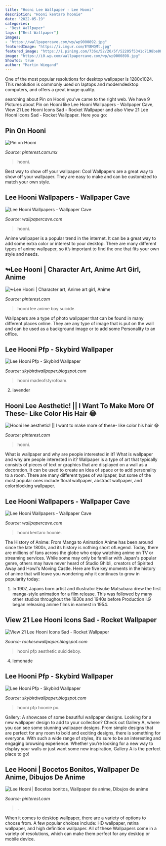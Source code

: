 ```yaml
---
title: "Hooni Lee Wallpaper - Lee Hooni"
description: "Hooni kentaro hoonie"
date: "2022-05-19"
categories:
- "Best Wallpaper"
tags: ["Best Wallpaper"]
images:
- "https://wallpapercave.com/wp/wp9000892.jpg"
featuredImage: "https://i.imgur.com/EY8MQMt.jpg"
featured_image: "https://i.pinimg.com/736x/52/20/5f/52205f5341c7198be088e7a78debbf3b.jpg"
image: "https://i0.wp.com/wallpapercave.com/wp/wp9000898.jpg"
ShowToc: true
author: "Martin Wiegand"
---
```



One of the most popular resolutions for desktop wallpaper is 1280x1024. This resolution is commonly used on laptops and moderndesktop computers, and offers a great image quality.

	

		
searching about Pin on Hooni you've came to the right web. We have 9 Pictures about Pin on Hooni like Lee Hooni Wallpapers - Wallpaper Cave, View 21 Lee Hooni Icons Sad - Rocket Wallpaper and also View 21 Lee Hooni Icons Sad - Rocket Wallpaper. Here you go:
		
    
## Pin On Hooni

<img loading=lazy src="https://i.pinimg.com/736x/52/20/5f/52205f5341c7198be088e7a78debbf3b.jpg" onerror="this.onerror=null;this.src='https://tse3.mm.bing.net/th?id=OIP.jVboD7EnxsKh8nhVWyMSPAHaII&amp;pid=15.1';" alt="Pin on Hooni">

_Source: pinterest.com.mx_

>hooni. 

	

Best way to show off your wallpaper:
Cool Wallpapers are a great way to show off your wallpaper. They are easy to make and can be customized to match your own style.

    
## Lee Hooni Wallpapers - Wallpaper Cave

<img loading=lazy src="https://wallpapercave.com/wp/wp9000675.jpg" onerror="this.onerror=null;this.src='https://tse3.mm.bing.net/th?id=OIP.uFKNuJIc2peaYvVzSQ7y9gHaNK&amp;pid=15.1';" alt="Lee Hooni Wallpapers - Wallpaper Cave">

_Source: wallpapercave.com_

>hooni. 

	

Anime wallpaper is a popular trend in the internet. It can be a great way to add some extra color or interest to your desktop. There are many different types of anime wallpaper, so it’s important to find the one that fits your own style and needs.

    
## ↬Lee Hooni | Character Art, Anime Art Girl, Anime

<img loading=lazy src="https://i.pinimg.com/236x/95/23/13/952313c8f1e1468751c44164f1978f76.jpg?nii=t" onerror="this.onerror=null;this.src='https://tse2.mm.bing.net/th?id=OIP.YZGRzxjcLcZy7Am9xDDcLwAAAA&amp;pid=15.1';" alt="↬Lee Hooni | Character art, Anime art girl, Anime">

_Source: pinterest.com_

>hooni lee anime boy suicide. 

	



Wallpapers are a type of photo wallpaper that can be found in many different places online. They are any type of image that is put on the wall and can be used as a background image or to add some Personality to an office.

    
## Lee Hooni Pfp - Skybird Wallpaper

<img loading=lazy src="https://i.imgur.com/EY8MQMt.jpg" onerror="this.onerror=null;this.src='https://tse2.mm.bing.net/th?id=OIP.1r2-TzgGUAn-UXec8eWxwQHaJN&amp;pid=15.1';" alt="Lee Hooni Pfp - Skybird Wallpaper">

_Source: skybirdwallpaper.blogspot.com_

>hooni madeofstyrofoam. 

	

2. lavender 

    
## Hooni Lee Aesthetic! || I Want To Make More Of These- Like Color His Hair 😂

<img loading=lazy src="https://i.pinimg.com/originals/22/fb/31/22fb31983e3d3decc207f9bc252fa834.jpg" onerror="this.onerror=null;this.src='https://tse1.mm.bing.net/th?id=OIP.yt_BNmWwZQfh95B7SbTtWQHaHY&amp;pid=15.1';" alt="Hooni lee aesthetic! || I want to make more of these- like color his hair 😂">

_Source: pinterest.com_

>hooni. 

	

What is wallpaper and why are people interested in it?
What is wallpaper and why are people interested in it?
Wallpaper is a type of art that typically consists of pieces of text or graphics that are displayed on a wall as a decoration. It can be used to create an idea of space or to add personality to a room. There are many different types of wallpaper, but some of the most popular ones include floral wallpaper, abstract wallpaper, and colorblocking wallpaper.

    
## Lee Hooni Wallpapers - Wallpaper Cave

<img loading=lazy src="https://wallpapercave.com/wp/wp9000892.jpg" onerror="this.onerror=null;this.src='https://tse2.mm.bing.net/th?id=OIP.tGmHZWwmic2L8lN_OiKcVAHaHa&amp;pid=15.1';" alt="Lee Hooni Wallpapers - Wallpaper Cave">

_Source: wallpapercave.com_

>hooni kentaro hoonie. 

	

The History of Anime: From Manga to Animation
Anime has been around since the late 1800s, and its history is nothing short ofLegend. Today, there are millions of fans across the globe who enjoy watching anime on TV or streaming services. While some may only be familiar with Japan's popular genre, others may have never heard of Studio Ghibli, creators of Spirited Away and Howl's Moving Castle. Here are five key moments in the history of anime that will leave you wondering why it continues to grow in popularity today:
1) In 1907, Japans born artist and illustrator Eisuke Matsubara drew the first manga-style animation for a film release. This was followed by many other studios throughout the 1930s and 1940s before Production I.G began releasing anime films in earnest in 1954.

    
## View 21 Lee Hooni Icons Sad - Rocket Wallpaper

<img loading=lazy src="https://i0.wp.com/wallpapercave.com/wp/wp9000898.jpg" onerror="this.onerror=null;this.src='https://tse1.mm.bing.net/th?id=OIP.ANN1JXJy5RCv-CwDRcfIwAHaHu&amp;pid=15.1';" alt="View 21 Lee Hooni Icons Sad - Rocket Wallpaper">

_Source: rockesewallpaper.blogspot.com_

>hooni pfp aesthetic suicideboy. 

	

4. lemonade 

    
## Lee Hooni Pfp - Skybird Wallpaper

<img loading=lazy src="https://ih1.redbubble.net/image.1533981808.2152/fposter,small,wall_texture,product,750x1000.jpg" onerror="this.onerror=null;this.src='https://tse4.mm.bing.net/th?id=OIP.B0ge251CiBqOwB_dLJITtQHaJ4&amp;pid=15.1';" alt="Lee Hooni Pfp - Skybird Wallpaper">

_Source: skybirdwallpaper.blogspot.com_

>hooni pfp hoonie px. 

	

Gallery: A showcase of some beautiful wallpaper designs.
Looking for a new wallpaper design to add to your collection? Check out Gallery A, where you can see some stunning wallpaper designs. From simple designs that are perfect for any room to bold and exciting designs, there is something for everyone. With such a wide range of styles, it’s sure to be an interesting and engaging browsing experience. Whether you’re looking for a new way to display your walls or just want some new inspiration, Gallery A is the perfect place to go!





	
	
    
## Lee Hooni | Bocetos Bonitos, Wallpaper De Anime, Dibujos De Anime

<img loading=lazy src="https://i.pinimg.com/736x/b2/02/90/b20290a6a330317ffe079c8a88ba2bda.jpg" onerror="this.onerror=null;this.src='https://tse1.mm.bing.net/th?id=OIP.VowYwxXAK772T4TlOusZsQHaKd&amp;pid=15.1';" alt="Lee Hooni | Bocetos bonitos, Wallpaper de anime, Dibujos de anime">

_Source: pinterest.com_

>. 

	

When it comes to desktop wallpaper, there are a variety of options to choose from. A few popular choices include: HD wallpaper, retina wallpaper, and high definition wallpaper. All of these Wallpapers come in a variety of resolutions, which can make them perfect for any desktop or mobile device. 

